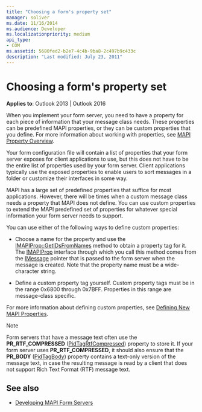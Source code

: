 ```yaml
---
title: "Choosing a form's property set"
manager: soliver
ms.date: 11/16/2014
ms.audience: Developer
ms.localizationpriority: medium
api_type:
- COM
ms.assetid: 5680fed2-b2e7-4c4b-9ba8-2c497b9c433c
description: "Last modified: July 23, 2011"
---
```


# Choosing a form's property set

**Applies to**: Outlook 2013 | Outlook 2016 
  
When you implement your form server, you need to have a property for each piece of information that your message class needs. These properties can be predefined MAPI properties, or they can be custom properties that you define. For more information about working with properties, see [MAPI Property Overview](mapi-property-overview.md).
  
Your form configuration file will contain a list of properties that your form server exposes for client applications to use, but this does not have to be the entire list of properties used by your form server. Client applications typically use the exposed properties to enable users to sort messages in a folder or customize their interfaces in some way.
  
MAPI has a large set of predefined properties that suffice for most applications. However, there will be times when a custom message class needs a property that MAPI does not define. You can use custom properties to extend the MAPI predefined set of properties for whatever special information your form server needs to support.
  
You can use either of the following ways to define custom properties:
  
- Choose a name for the property and use the [IMAPIProp::GetIDsFromNames](imapiprop-getidsfromnames.md) method to obtain a property tag for it. The [IMAPIProp](imapipropiunknown.md) interface through which you call this method comes from the [IMessage](imessageimapiprop.md) pointer that is passed to the form server when the message is created. Note that the property name must be a wide-character string. 
    
- Define a custom property tag yourself. Custom property tags must be in the range 0x6800 through 0x7BFF. Properties in this range are message-class specific.
    
For more information about defining custom properties, see [Defining New MAPI Properties](defining-new-mapi-properties.md).
  
> [!NOTE]
> Form servers that have a message text often use the **PR_RTF_COMPRESSED** ([PidTagRtfCompressed](pidtagrtfcompressed-canonical-property.md)) property to store it. If your form server uses **PR_RTF_COMPRESSED**, it should also ensure that the **PR_BODY** ([PidTagBody](pidtagbody-canonical-property.md)) property contains a text-only version of the message text, in case the resulting message is read by a client that does not support Rich Text Format (RTF) message text. 
  
## See also

- [Developing MAPI Form Servers](developing-mapi-form-servers.md)

